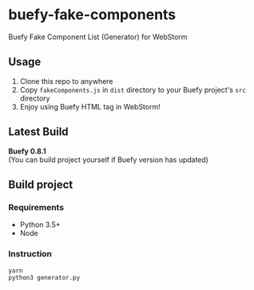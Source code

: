 # buefy-fake-components
Buefy Fake Component List (Generator) for WebStorm

## Usage
1. Clone this repo to anywhere
2. Copy `fakeComponents.js` in `dist` directory to your Buefy project's `src` directory
3. Enjoy using Buefy HTML tag in WebStorm!

## Latest Build
**Buefy 0.8.1**<br>
(You can build project yourself if Buefy version has updated)

## Build project
### Requirements
* Python 3.5+
* Node

### Instruction
```
yarn
python3 generator.py
```
